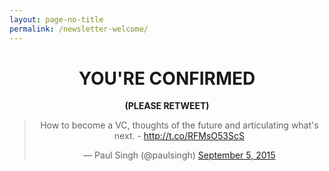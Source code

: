 ```yaml
---
layout: page-no-title
permalink: /newsletter-welcome/
---
```


<h1 align="center"><strong>YOU'RE CONFIRMED</strong></h1>

<p align="center"><strong>(PLEASE RETWEET)</strong></p>

<blockquote align="center" class="twitter-tweet" lang="en"><p lang="en" dir="ltr">How to become a VC, thoughts of the future and articulating what&#39;s next. - <a href="http://t.co/RFMsO53ScS">http://t.co/RFMsO53ScS</a></p>&mdash; Paul Singh (@paulsingh) <a href="https://twitter.com/paulsingh/status/641636215238848512">September 5, 2015</a></blockquote> <script async src="//platform.twitter.com/widgets.js" charset="utf-8"></script>